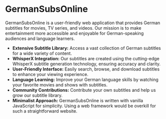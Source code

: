 # GermanSubsOnline
GermanSubsOnline is a user-friendly web application that provides German subtitles for movies, TV series, and videos. Our mission is to make entertainment more accessible and enjoyable for German-speaking audiences and language learners.


- **Extensive Subtitle Library:** Access a vast collection of German subtitles for a wide variety of content.
- **WhisperX Integration:** Our subtitles are created using the cutting-edge WhisperX subtitle generation technology, ensuring accuracy and clarity.
- **User-Friendly Interface:** Easily search, browse, and download subtitles to enhance your viewing experience.
- **Language Learning:** Improve your German language skills by watching your favorite movies and shows with subtitles.
- **Community Contributions:** Contribute your own subtitles and help us grow our subtitle library.
- **Minimalist Approach:** GermanSubsOnline is written with vanilla JavaScript for simplicity. Using a web framework would be overkill for such a straightforward website.

